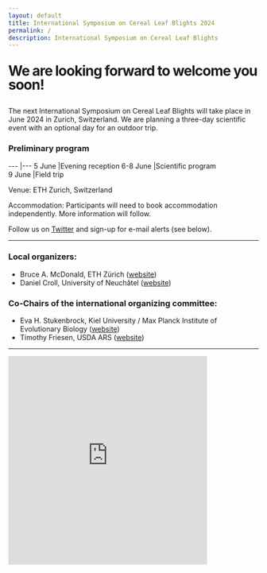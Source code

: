 ```yaml
---
layout: default
title: International Symposium on Cereal Leaf Blights 2024
permalink: /
description: International Symposium on Cereal Leaf Blights
---
```


<style type="text/css" media="screen">
  .container {
    margin: 10px auto;
    max-width: 600px;
    text-align: center;
  }
  h1 {
    margin: 30px 0;
    
    line-height: 1;
    letter-spacing: -1px;
  }
</style>

# We are looking forward to welcome you soon!

The next International Symposium on Cereal Leaf Blights will take place in June 2024 in Zurich, Switzerland. We are planning a three-day scientific event with an optional day for an outdoor trip.  

### Preliminary program

---  |---
5 June |Evening reception 
6-8 June |Scientific program  
9 June |Field trip  

Venue: ETH Zurich, Switzerland

Accommodation: Participants will need to book accommodation independently. More information will follow.

Follow us on [Twitter](https://twitter.com/isclb2024) and sign-up for e-mail alerts (see below).  

---  

### Local organizers:  
- Bruce A. McDonald, ETH Zürich ([website](https://path.ethz.ch))  
- Daniel Croll, University of Neuchâtel ([website](https://pathogen-genomics.org))  

### Co-Chairs of the international organizing committee:  
- Eva H. Stukenbrock, Kiel University / Max Planck Institute of Evolutionary Biology ([website](http://web.evolbio.mpg.de/envgen/)) 
- Timothy Friesen, USDA ARS ([website](https://www.ars.usda.gov/people-locations/person/?person-id=22061))  

---  

<iframe src="https://docs.google.com/forms/d/e/1FAIpQLSePpIBxb3tT6y8LkVUxRO1i6f6CyxNm1F-3YLgeAlNC0rMIHQ/viewform?embedded=true&hl=en" width="400" height="420" frameborder="0" marginheight="0" marginwidth="0">Loading…</iframe>
